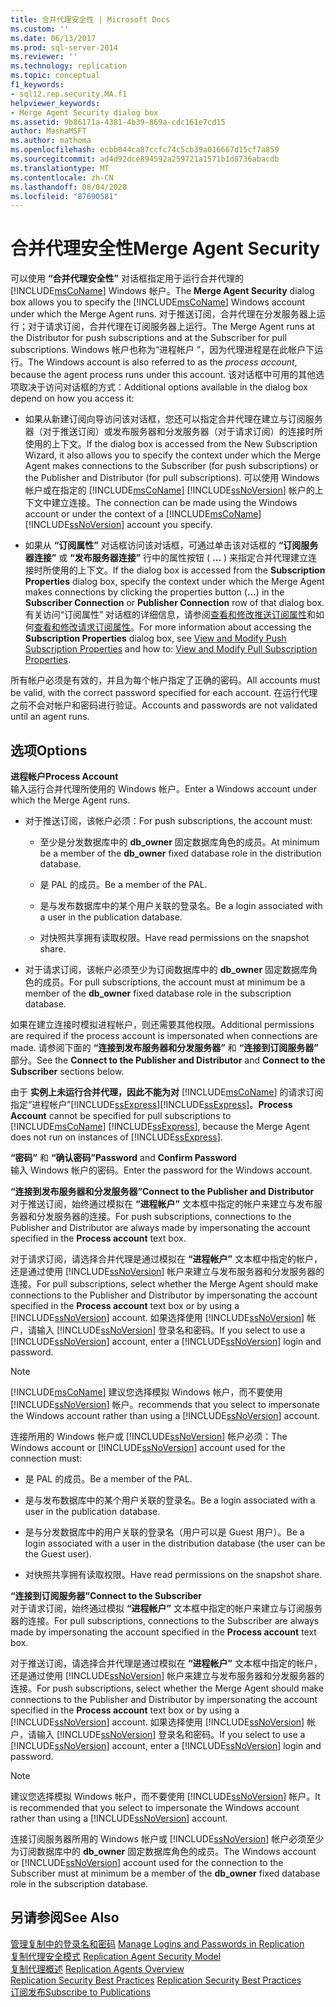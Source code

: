 ```yaml
---
title: 合并代理安全性 | Microsoft Docs
ms.custom: ''
ms.date: 06/13/2017
ms.prod: sql-server-2014
ms.reviewer: ''
ms.technology: replication
ms.topic: conceptual
f1_keywords:
- sql12.rep.security.MA.f1
helpviewer_keywords:
- Merge Agent Security dialog box
ms.assetid: 9b86171a-4381-4b39-869a-cdc161e7cd15
author: MashaMSFT
ms.author: mathoma
ms.openlocfilehash: ecbb044ca87ccfc74c5cb39a016667d15cf7a859
ms.sourcegitcommit: ad4d92dce894592a259721a1571b1d8736abacdb
ms.translationtype: MT
ms.contentlocale: zh-CN
ms.lasthandoff: 08/04/2020
ms.locfileid: "87690581"
---
```

# <a name="merge-agent-security"></a><span data-ttu-id="17b57-102">合并代理安全性</span><span class="sxs-lookup"><span data-stu-id="17b57-102">Merge Agent Security</span></span>
  <span data-ttu-id="17b57-103">可以使用 **“合并代理安全性”** 对话框指定用于运行合并代理的 [!INCLUDE[msCoName](../../includes/msconame-md.md)] Windows 帐户。</span><span class="sxs-lookup"><span data-stu-id="17b57-103">The **Merge Agent Security** dialog box allows you to specify the [!INCLUDE[msCoName](../../includes/msconame-md.md)] Windows account under which the Merge Agent runs.</span></span> <span data-ttu-id="17b57-104">对于推送订阅，合并代理在分发服务器上运行；对于请求订阅，合并代理在订阅服务器上运行。</span><span class="sxs-lookup"><span data-stu-id="17b57-104">The Merge Agent runs at the Distributor for push subscriptions and at the Subscriber for pull subscriptions.</span></span> <span data-ttu-id="17b57-105">Windows 帐户也称为“进程帐户  ”，因为代理进程是在此帐户下运行。</span><span class="sxs-lookup"><span data-stu-id="17b57-105">The Windows account is also referred to as the *process account*, because the agent process runs under this account.</span></span> <span data-ttu-id="17b57-106">该对话框中可用的其他选项取决于访问对话框的方式：</span><span class="sxs-lookup"><span data-stu-id="17b57-106">Additional options available in the dialog box depend on how you access it:</span></span>  
  
-   <span data-ttu-id="17b57-107">如果从新建订阅向导访问该对话框，您还可以指定合并代理在建立与订阅服务器（对于推送订阅）或发布服务器和分发服务器（对于请求订阅）的连接时所使用的上下文。</span><span class="sxs-lookup"><span data-stu-id="17b57-107">If the dialog box is accessed from the New Subscription Wizard, it also allows you to specify the context under which the Merge Agent makes connections to the Subscriber (for push subscriptions) or the Publisher and Distributor (for pull subscriptions).</span></span> <span data-ttu-id="17b57-108">可以使用 Windows 帐户或在指定的 [!INCLUDE[msCoName](../../includes/msconame-md.md)] [!INCLUDE[ssNoVersion](../../includes/ssnoversion-md.md)] 帐户的上下文中建立连接。</span><span class="sxs-lookup"><span data-stu-id="17b57-108">The connection can be made using the Windows account or under the context of a [!INCLUDE[msCoName](../../includes/msconame-md.md)] [!INCLUDE[ssNoVersion](../../includes/ssnoversion-md.md)] account you specify.</span></span>  
  
-   <span data-ttu-id="17b57-109">如果从 **“订阅属性”** 对话框访问该对话框，可通过单击该对话框的 **“订阅服务器连接”** 或 **“发布服务器连接”** 行中的属性按钮 ( **...** ) 来指定合并代理建立连接时所使用的上下文。</span><span class="sxs-lookup"><span data-stu-id="17b57-109">If the dialog box is accessed from the **Subscription Properties** dialog box, specify the context under which the Merge Agent makes connections by clicking the properties button (**...**) in the **Subscriber Connection** or **Publisher Connection** row of that dialog box.</span></span> <span data-ttu-id="17b57-110">有关访问“订阅属性”  对话框的详细信息，请参阅[查看和修改推送订阅属性](view-and-modify-push-subscription-properties.md)和如何[查看和修改请求订阅属性](view-and-modify-pull-subscription-properties.md)。</span><span class="sxs-lookup"><span data-stu-id="17b57-110">For more information about accessing the **Subscription Properties** dialog box, see [View and Modify Push Subscription Properties](view-and-modify-push-subscription-properties.md) and how to: [View and Modify Pull Subscription Properties](view-and-modify-pull-subscription-properties.md).</span></span>  
  
 <span data-ttu-id="17b57-111">所有帐户必须是有效的，并且为每个帐户指定了正确的密码。</span><span class="sxs-lookup"><span data-stu-id="17b57-111">All accounts must be valid, with the correct password specified for each account.</span></span> <span data-ttu-id="17b57-112">在运行代理之前不会对帐户和密码进行验证。</span><span class="sxs-lookup"><span data-stu-id="17b57-112">Accounts and passwords are not validated until an agent runs.</span></span>  
  
## <a name="options"></a><span data-ttu-id="17b57-113">选项</span><span class="sxs-lookup"><span data-stu-id="17b57-113">Options</span></span>  
 <span data-ttu-id="17b57-114">**进程帐户**</span><span class="sxs-lookup"><span data-stu-id="17b57-114">**Process Account**</span></span>  
 <span data-ttu-id="17b57-115">输入运行合并代理所使用的 Windows 帐户。</span><span class="sxs-lookup"><span data-stu-id="17b57-115">Enter a Windows account under which the Merge Agent runs.</span></span>  
  
-   <span data-ttu-id="17b57-116">对于推送订阅，该帐户必须：</span><span class="sxs-lookup"><span data-stu-id="17b57-116">For push subscriptions, the account must:</span></span>  
  
    -   <span data-ttu-id="17b57-117">至少是分发数据库中的 **db_owner** 固定数据库角色的成员。</span><span class="sxs-lookup"><span data-stu-id="17b57-117">At minimum be a member of the **db_owner** fixed database role in the distribution database.</span></span>  
  
    -   <span data-ttu-id="17b57-118">是 PAL 的成员。</span><span class="sxs-lookup"><span data-stu-id="17b57-118">Be a member of the PAL.</span></span>  
  
    -   <span data-ttu-id="17b57-119">是与发布数据库中的某个用户关联的登录名。</span><span class="sxs-lookup"><span data-stu-id="17b57-119">Be a login associated with a user in the publication database.</span></span>  
  
    -   <span data-ttu-id="17b57-120">对快照共享拥有读取权限。</span><span class="sxs-lookup"><span data-stu-id="17b57-120">Have read permissions on the snapshot share.</span></span>  
  
-   <span data-ttu-id="17b57-121">对于请求订阅，该帐户必须至少为订阅数据库中的 **db_owner** 固定数据库角色的成员。</span><span class="sxs-lookup"><span data-stu-id="17b57-121">For pull subscriptions, the account must at minimum be a member of the **db_owner** fixed database role in the subscription database.</span></span>  
  
 <span data-ttu-id="17b57-122">如果在建立连接时模拟进程帐户，则还需要其他权限。</span><span class="sxs-lookup"><span data-stu-id="17b57-122">Additional permissions are required if the process account is impersonated when connections are made.</span></span> <span data-ttu-id="17b57-123">请参阅下面的 **“连接到发布服务器和分发服务器”** 和 **“连接到订阅服务器”** 部分。</span><span class="sxs-lookup"><span data-stu-id="17b57-123">See the **Connect to the Publisher and Distributor** and **Connect to the Subscriber** sections below.</span></span>  
  
 <span data-ttu-id="17b57-124">由于 **实例上未运行合并代理，因此不能为对** [!INCLUDE[msCoName](../../includes/msconame-md.md)] 的请求订阅指定“进程帐户”[!INCLUDE[ssExpress](../../includes/ssexpress-md.md)][!INCLUDE[ssExpress](../../includes/ssexpress-md.md)]。</span><span class="sxs-lookup"><span data-stu-id="17b57-124">**Process Account** cannot be specified for pull subscriptions to [!INCLUDE[msCoName](../../includes/msconame-md.md)] [!INCLUDE[ssExpress](../../includes/ssexpress-md.md)], because the Merge Agent does not run on instances of [!INCLUDE[ssExpress](../../includes/ssexpress-md.md)].</span></span>  
  
 <span data-ttu-id="17b57-125">**“密码”** 和 **“确认密码”**</span><span class="sxs-lookup"><span data-stu-id="17b57-125">**Password** and **Confirm Password**</span></span>  
 <span data-ttu-id="17b57-126">输入 Windows 帐户的密码。</span><span class="sxs-lookup"><span data-stu-id="17b57-126">Enter the password for the Windows account.</span></span>  
  
 <span data-ttu-id="17b57-127">**“连接到发布服务器和分发服务器”**</span><span class="sxs-lookup"><span data-stu-id="17b57-127">**Connect to the Publisher and Distributor**</span></span>  
 <span data-ttu-id="17b57-128">对于推送订阅，始终通过模拟在 **“进程帐户”** 文本框中指定的帐户来建立与发布服务器和分发服务器的连接。</span><span class="sxs-lookup"><span data-stu-id="17b57-128">For push subscriptions, connections to the Publisher and Distributor are always made by impersonating the account specified in the **Process account** text box.</span></span>  
  
 <span data-ttu-id="17b57-129">对于请求订阅，请选择合并代理是通过模拟在 **“进程帐户”** 文本框中指定的帐户，还是通过使用 [!INCLUDE[ssNoVersion](../../includes/ssnoversion-md.md)] 帐户来建立与发布服务器和分发服务器的连接。</span><span class="sxs-lookup"><span data-stu-id="17b57-129">For pull subscriptions, select whether the Merge Agent should make connections to the Publisher and Distributor by impersonating the account specified in the **Process account** text box or by using a [!INCLUDE[ssNoVersion](../../includes/ssnoversion-md.md)] account.</span></span> <span data-ttu-id="17b57-130">如果选择使用 [!INCLUDE[ssNoVersion](../../includes/ssnoversion-md.md)] 帐户，请输入 [!INCLUDE[ssNoVersion](../../includes/ssnoversion-md.md)] 登录名和密码。</span><span class="sxs-lookup"><span data-stu-id="17b57-130">If you select to use a [!INCLUDE[ssNoVersion](../../includes/ssnoversion-md.md)] account, enter a [!INCLUDE[ssNoVersion](../../includes/ssnoversion-md.md)] login and password.</span></span>  
  
> [!NOTE]  
>  [!INCLUDE[msCoName](../../includes/msconame-md.md)] <span data-ttu-id="17b57-131">建议您选择模拟 Windows 帐户，而不要使用 [!INCLUDE[ssNoVersion](../../includes/ssnoversion-md.md)] 帐户。</span><span class="sxs-lookup"><span data-stu-id="17b57-131">recommends that you select to impersonate the Windows account rather than using a [!INCLUDE[ssNoVersion](../../includes/ssnoversion-md.md)] account.</span></span>  
  
 <span data-ttu-id="17b57-132">连接所用的 Windows 帐户或 [!INCLUDE[ssNoVersion](../../includes/ssnoversion-md.md)] 帐户必须：</span><span class="sxs-lookup"><span data-stu-id="17b57-132">The Windows account or [!INCLUDE[ssNoVersion](../../includes/ssnoversion-md.md)] account used for the connection must:</span></span>  
  
-   <span data-ttu-id="17b57-133">是 PAL 的成员。</span><span class="sxs-lookup"><span data-stu-id="17b57-133">Be a member of the PAL.</span></span>  
  
-   <span data-ttu-id="17b57-134">是与发布数据库中的某个用户关联的登录名。</span><span class="sxs-lookup"><span data-stu-id="17b57-134">Be a login associated with a user in the publication database.</span></span>  
  
-   <span data-ttu-id="17b57-135">是与分发数据库中的用户关联的登录名（用户可以是 Guest 用户）。</span><span class="sxs-lookup"><span data-stu-id="17b57-135">Be a login associated with a user in the distribution database (the user can be the Guest user).</span></span>  
  
-   <span data-ttu-id="17b57-136">对快照共享拥有读取权限。</span><span class="sxs-lookup"><span data-stu-id="17b57-136">Have read permissions on the snapshot share.</span></span>  
  
 <span data-ttu-id="17b57-137">**“连接到订阅服务器”**</span><span class="sxs-lookup"><span data-stu-id="17b57-137">**Connect to the Subscriber**</span></span>  
 <span data-ttu-id="17b57-138">对于请求订阅，始终通过模拟 **“进程帐户”** 文本框中指定的帐户来建立与订阅服务器的连接。</span><span class="sxs-lookup"><span data-stu-id="17b57-138">For pull subscriptions, connections to the Subscriber are always made by impersonating the account specified in the **Process account** text box.</span></span>  
  
 <span data-ttu-id="17b57-139">对于推送订阅，请选择合并代理是通过模拟在 **“进程帐户”** 文本框中指定的帐户，还是通过使用 [!INCLUDE[ssNoVersion](../../includes/ssnoversion-md.md)] 帐户来建立与发布服务器和分发服务器的连接。</span><span class="sxs-lookup"><span data-stu-id="17b57-139">For push subscriptions, select whether the Merge Agent should make connections to the Publisher and Distributor by impersonating the account specified in the **Process account** text box or by using a [!INCLUDE[ssNoVersion](../../includes/ssnoversion-md.md)] account.</span></span> <span data-ttu-id="17b57-140">如果选择使用 [!INCLUDE[ssNoVersion](../../includes/ssnoversion-md.md)] 帐户，请输入 [!INCLUDE[ssNoVersion](../../includes/ssnoversion-md.md)] 登录名和密码。</span><span class="sxs-lookup"><span data-stu-id="17b57-140">If you select to use a [!INCLUDE[ssNoVersion](../../includes/ssnoversion-md.md)] account, enter a [!INCLUDE[ssNoVersion](../../includes/ssnoversion-md.md)] login and password.</span></span>  
  
> [!NOTE]  
>  <span data-ttu-id="17b57-141">建议您选择模拟 Windows 帐户，而不要使用 [!INCLUDE[ssNoVersion](../../includes/ssnoversion-md.md)] 帐户。</span><span class="sxs-lookup"><span data-stu-id="17b57-141">It is recommended that you select to impersonate the Windows account rather than using a [!INCLUDE[ssNoVersion](../../includes/ssnoversion-md.md)] account.</span></span>  
  
 <span data-ttu-id="17b57-142">连接订阅服务器所用的 Windows 帐户或 [!INCLUDE[ssNoVersion](../../includes/ssnoversion-md.md)] 帐户必须至少为订阅数据库中的 **db_owner** 固定数据库角色的成员。</span><span class="sxs-lookup"><span data-stu-id="17b57-142">The Windows account or [!INCLUDE[ssNoVersion](../../includes/ssnoversion-md.md)] account used for the connection to the Subscriber must at minimum be a member of the **db_owner** fixed database role in the subscription database.</span></span>  
  
## <a name="see-also"></a><span data-ttu-id="17b57-143">另请参阅</span><span class="sxs-lookup"><span data-stu-id="17b57-143">See Also</span></span>  
 <span data-ttu-id="17b57-144">[管理复制中的登录名和密码](security/identity-and-access-control-replication.md#manage-logins-and-passwords-in-replication) </span><span class="sxs-lookup"><span data-stu-id="17b57-144">[Manage Logins and Passwords in Replication](security/identity-and-access-control-replication.md#manage-logins-and-passwords-in-replication) </span></span>  
 <span data-ttu-id="17b57-145">[复制代理安全模式](security/replication-agent-security-model.md) </span><span class="sxs-lookup"><span data-stu-id="17b57-145">[Replication Agent Security Model](security/replication-agent-security-model.md) </span></span>  
 <span data-ttu-id="17b57-146">[复制代理概述](agents/replication-agents-overview.md) </span><span class="sxs-lookup"><span data-stu-id="17b57-146">[Replication Agents Overview](agents/replication-agents-overview.md) </span></span>  
 <span data-ttu-id="17b57-147">[Replication Security Best Practices](security/replication-security-best-practices.md) </span><span class="sxs-lookup"><span data-stu-id="17b57-147">[Replication Security Best Practices](security/replication-security-best-practices.md) </span></span>  
 [<span data-ttu-id="17b57-148">订阅发布</span><span class="sxs-lookup"><span data-stu-id="17b57-148">Subscribe to Publications</span></span>](subscribe-to-publications.md)  
  
  
